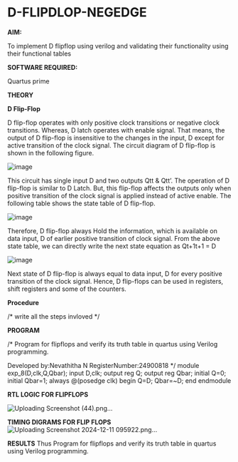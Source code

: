 # D-FLIPDLOP-NEGEDGE

**AIM:**

To implement  D flipflop using verilog and validating their functionality using their functional tables

**SOFTWARE REQUIRED:**

Quartus prime

**THEORY**

**D Flip-Flop**

D flip-flop operates with only positive clock transitions or negative clock transitions. Whereas, D latch operates with enable signal. That means, the output of D flip-flop is insensitive to the changes in the input, D except for active transition of the clock signal. The circuit diagram of D flip-flop is shown in the following figure.

![image](https://github.com/naavaneetha/D-FLIPDLOP-NEGEDGE/assets/154305477/48c81fe8-bc3f-40e7-95e2-519fc155ad51)

This circuit has single input D and two outputs Qtt & Qtt’. The operation of D flip-flop is similar to D Latch. But, this flip-flop affects the outputs only when positive transition of the clock signal is applied instead of active enable. The following table shows the state table of D flip-flop.

![image](https://github.com/naavaneetha/D-FLIPDLOP-NEGEDGE/assets/154305477/e5f3fda7-68ec-4a3a-a0a4-cf6f9cc4ab55)

Therefore, D flip-flop always Hold the information, which is available on data input, D of earlier positive transition of clock signal. From the above state table, we can directly write the next state equation as Qt+1t+1 = D

![image](https://github.com/naavaneetha/D-FLIPDLOP-NEGEDGE/assets/154305477/8592c0d8-2917-4142-91b9-d6c30dd891d2)

Next state of D flip-flop is always equal to data input, D for every positive transition of the clock signal. Hence, D flip-flops can be used in registers, shift registers and some of the counters.

**Procedure**

/* write all the steps invloved */

**PROGRAM**

/* Program for flipflops and verify its truth table in quartus using Verilog programming.

Developed by:Nevathitha N
RegisterNumber:24900818
*/
    module exp_8(D,clk,Q,Qbar);
    input D,clk;
    output reg Q;
    output reg Qbar;
    initial Q=0;
    initial Qbar=1;
    always @(posedge clk)
    begin
    Q=D;
    Qbar=~D;
    end 
    endmodule
    
**RTL LOGIC FOR FLIPFLOPS**

![Uploading Screenshot (44).png…]()

**TIMING DIGRAMS FOR FLIP FLOPS**
![Uploading Screenshot 2024-12-11 095922.png…]()


**RESULTS**
Thus Program for flipflops and verify its truth table in quartus using Verilog programming.
